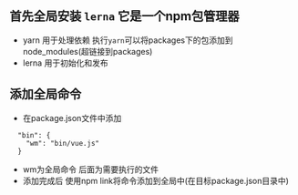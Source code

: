 ## 首先全局安装 `lerna` 它是一个npm包管理器
  - yarn 用于处理依赖 执行`yarn`可以将packages下的包添加到node_modules(超链接到packages)
  - lerna 用于初始化和发布

## 添加全局命令
  - 在package.json文件中添加 
  ```
    "bin": {
      "wm": "bin/vue.js"
    }
  ```
  - wm为全局命令 后面为需要执行的文件
  - 添加完成后 使用npm link将命令添加到全局中(在目标package.json目录中)